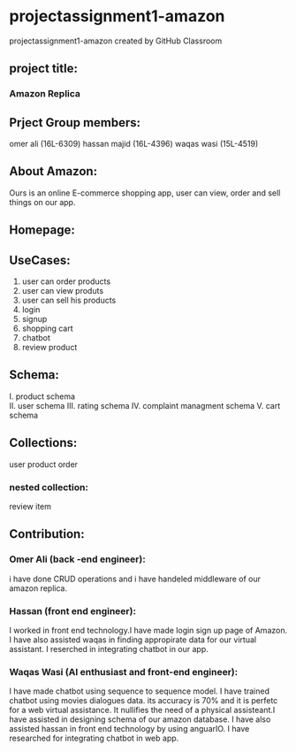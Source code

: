 # projectassignment1-amazon
projectassignment1-amazon created by GitHub Classroom



## project title: 

### Amazon Replica 

## Prject Group members:

omer ali (16L-6309)
hassan majid (16L-4396) 
waqas wasi (15L-4519) 

## About Amazon: 

Ours is an online E-commerce shopping app, user can view, order and sell things on our app. 

## Homepage: 


## UseCases:

1. user can order products 
2. user can view produts 
3. user can sell his products 
4. login 
5. signup 
6. shopping cart 
7. chatbot 
8. review product

## Schema:

I.	product schema  
II.	user schema 
III.	rating  schema 
IV.	complaint managment schema 
 V.     cart schema 
 
## Collections:
user 
 product
order 
### nested collection:
review 
item

## Contribution:
### Omer Ali (back -end engineer): 
i have done CRUD operations and i have handeled middleware of our amazon replica.

### Hassan (front end engineer): 

I worked in front end technology.I have made login sign up page of Amazon. I have also assisted waqas in finding appropirate data for our virtual assistant. I reserched in integrating chatbot in our app.

### Waqas Wasi (AI enthusiast and front-end engineer):
 I have made chatbot using sequence to sequence model. I have trained chatbot using movies dialogues data. its accuracy is 70% and it is perfetc for a web virtual assistance. It nullifies the need of a physical assisteant.I have assisted in designing schema of our amazon database. I have also assisted hassan in front  end technology by using anguarIO. I have researched for integrating chatbot in web app.



 

